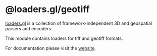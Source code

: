 # @loaders.gl/geotiff

[loaders.gl](https://loaders.gl/docs) is a collection of framework-independent 3D and geospatial parsers and encoders.

This module contains loaders for tiff and geotiff formats.

For documentation please visit the [website](https://loaders.gl).
